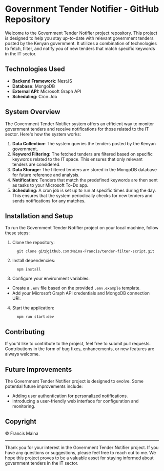# Government Tender Notifier - GitHub Repository

Welcome to the Government Tender Notifier project repository. This project is designed to help you stay up-to-date with relevant government tenders posted by the Kenyan government. It utilizes a combination of technologies to fetch, filter, and notify you of new tenders that match specific keywords in the IT sector.

## Technologies Used

- **Backend Framework:** NestJS
- **Database:** MongoDB
- **External API:** Microsoft Graph API
- **Scheduling:** Cron Job

## System Overview

The Government Tender Notifier system offers an efficient way to monitor government tenders and receive notifications for those related to the IT sector. Here's how the system works:

1. **Data Collection:** The system queries the tenders posted by the Kenyan government.
2. **Keyword Filtering:** The fetched tenders are filtered based on specific keywords related to the IT space. This ensures that only relevant tenders are considered.
3. **Data Storage:** The filtered tenders are stored in the MongoDB database for future reference and analysis.
4. **Notification:** Tenders that match the predefined keywords are then sent as tasks to your Microsoft To-Do app.
5. **Scheduling:** A cron job is set up to run at specific times during the day. This ensures that the system periodically checks for new tenders and sends notifications for any matches.

## Installation and Setup

To run the Government Tender Notifier project on your local machine, follow these steps:

1. Clone the repository:

   ```
     git clone git@github.com:Maina-Francis/tender-filter-script.git
   ```
 
3. Install dependencies:
   ```
     npm install
   ```

5. Configure your environment variables:
- Create a `.env` file based on the provided `.env.example` template.
- Add your Microsoft Graph API credentials and MongoDB connection URI.

4. Start the application:
   ```
     npm run start:dev
   ```

   
## Contributing

If you'd like to contribute to the project, feel free to submit pull requests. Contributions in the form of bug fixes, enhancements, or new features are always welcome.

## Future Improvements

The Government Tender Notifier project is designed to evolve. Some potential future improvements include:

- Adding user authentication for personalized notifications.
- Introducing a user-friendly web interface for configuration and monitoring.

## Copyright

&copy; Francis Maina

---

Thank you for your interest in the Government Tender Notifier project. If you have any questions or suggestions, please feel free to reach out to me. We hope this project proves to be a valuable asset for staying informed about government tenders in the IT sector.



